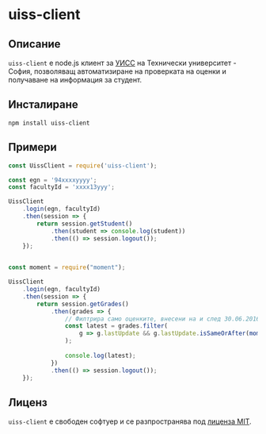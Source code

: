 # uiss-client

## Описание
`uiss-client` е node.js клиент за [УИСС](http://student.tu-sofia.bg) на Технически университет - София, позволяващ автоматизиране на проверката на оценки и получаване на информация за студент.

## Инсталиране
```
npm install uiss-client
```

## Примери
```js
const UissClient = require('uiss-client');

const egn = '94xxxxyyyy';
const facultyId = 'xxxx13yyy';
```

```js
UissClient
    .login(egn, facultyId)
    .then(session => {
        return session.getStudent()
            .then(student => console.log(student))
            .then(() => session.logout());
    });
    
```

```js
const moment = require("moment");

UissClient
    .login(egn, facultyId)
    .then(session => {
        return session.getGrades()
            .then(grades => {
                // Филтрира само оценките, внесени на и след 30.06.2016
                const latest = grades.filter(
                    g => g.lastUpdate && g.lastUpdate.isSameOrAfter(moment("30.06.2016", "DD.MM.YYYY"))
                );
                
                console.log(latest);
            })
            .then(() => session.logout());
    });
```

## Лиценз
`uiss-client` е свободен софтуер и се разпространява под [лиценза MIT](/LICENSE).
